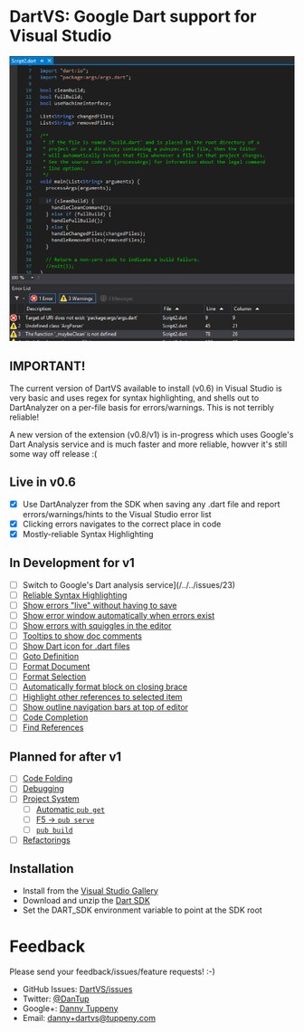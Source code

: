 DartVS: Google Dart support for Visual Studio
=========

![Screenshot of DartVS](DanTup.DartVS.Vsix/Screenshot.png)

## IMPORTANT!
The current version of DartVS available to install (v0.6) in Visual Studio is very basic and uses regex for syntax highlighting,
and shells out to DartAnalyzer on a per-file basis for errors/warnings. This is not terribly reliable!

A new version of the extension (v0.8/v1) is in-progress which uses Google's Dart Analysis service and is much faster and more reliable,
howver it's still some way off release :(

## Live in v0.6
- [x] Use DartAnalyzer from the SDK when saving any .dart file and report errors/warnings/hints to the Visual Studio error list
- [x] Clicking errors navigates to the correct place in code
- [x] Mostly-reliable Syntax Highlighting

## In Development for v1
- [ ] Switch to Google's Dart analysis service](/../../issues/23)
- [ ] [Reliable Syntax Highlighting](/../../issues/4)
- [ ] [Show errors "live" without having to save](/../../issues/24)
- [ ] [Show error window automatically when errors exist](/../../issues/8)
- [ ] [Show errors with squiggles in the editor](/../../issues/25)
- [ ] [Tooltips to show doc comments](/../../issues/11)
- [ ] [Show Dart icon for .dart files](/../../issues/10)
- [ ] [Goto Definition](/../../issues/14)
- [ ] [Format Document](/../../issues/26)
- [ ] [Format Selection](/../../issues/26)
- [ ] [Automatically format block on closing brace](/../../issues/27)
- [ ] [Highlight other references to selected item](/../../issues/13)
- [ ] [Show outline navigation bars at top of editor](/../../issues/12)
- [ ] [Code Completion](/../../issues/5)
- [ ] [Find References](/../../issues/15)

## Planned for after v1
- [ ] [Code Folding](/../../issues/19)
- [ ] [Debugging](/../../issues/28)
- [ ] [Project System](/../../issues/9)
  - [ ] [Automatic `pub get`](/../../issues/17)
  - [ ] [F5 -> `pub serve`](/../../issues/17)
  - [ ] [`pub build`](/../../issues/17)
- [ ] [Refactorings](/../../issues/18)

## Installation
- Install from the [Visual Studio Gallery](http://visualstudiogallery.msdn.microsoft.com/69112f14-62d0-40fb-9ccc-03e3534e7121)
- Download and unzip the [Dart SDK](https://www.dartlang.org/tools/sdk/)
- Set the DART_SDK environment variable to point at the SDK root


Feedback
===
Please send your feedback/issues/feature requests! :-)

- GitHub Issues: [DartVS/issues](https://github.com/DanTup/DartVS/issues)
- Twitter: [@DanTup](https://twitter.com/DanTup)
- Google+: [Danny Tuppeny](http://profile.dantup.com/)
- Email: [danny+dartvs@tuppeny.com](mailto:danny+dartvs@tuppeny.com)
